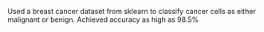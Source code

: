 Used a breast cancer dataset from sklearn to classify cancer cells as either malignant or benign. Achieved accuracy as high as 98.5%
